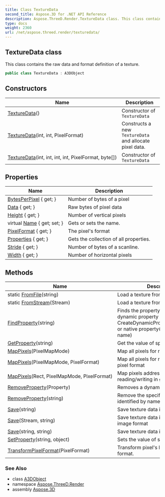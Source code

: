 ```yaml
---
title: Class TextureData
second_title: Aspose.3D for .NET API Reference
description: Aspose.ThreeD.Render.TextureData class. This class contains the raw data and format definition of a texture
type: docs
weight: 2360
url: /net/aspose.threed.render/texturedata/
---
```

## TextureData class

This class contains the raw data and format definition of a texture.

```csharp
public class TextureData : A3DObject
```

## Constructors

| Name | Description |
| --- | --- |
| [TextureData](texturedata/#constructor)() | Constructor of `TextureData` |
| [TextureData](texturedata/#constructor_1)(int, int, PixelFormat) | Constructs a new `TextureData` and allocate pixel data. |
| [TextureData](texturedata/#constructor_2)(int, int, int, int, PixelFormat, byte[]) | Constructor of `TextureData` |

## Properties

| Name | Description |
| --- | --- |
| [BytesPerPixel](../../aspose.threed.render/texturedata/bytesperpixel/) { get; } | Number of bytes of a pixel |
| [Data](../../aspose.threed.render/texturedata/data/) { get; } | Raw bytes of pixel data |
| [Height](../../aspose.threed.render/texturedata/height/) { get; } | Number of vertical pixels |
| virtual [Name](../../aspose.threed/a3dobject/name/) { get; set; } | Gets or sets the name. |
| [PixelFormat](../../aspose.threed.render/texturedata/pixelformat/) { get; } | The pixel's format |
| [Properties](../../aspose.threed/a3dobject/properties/) { get; } | Gets the collection of all properties. |
| [Stride](../../aspose.threed.render/texturedata/stride/) { get; } | Number of bytes of a scanline. |
| [Width](../../aspose.threed.render/texturedata/width/) { get; } | Number of horizontal pixels |

## Methods

| Name | Description |
| --- | --- |
| static [FromFile](../../aspose.threed.render/texturedata/fromfile/)(string) | Load a texture from file |
| static [FromStream](../../aspose.threed.render/texturedata/fromstream/)(Stream) | Load a texture from stream |
| [FindProperty](../../aspose.threed/a3dobject/findproperty/)(string) | Finds the property. It can be a dynamic property (Created by CreateDynamicProperty/SetProperty) or native property(Identified by its name) |
| [GetProperty](../../aspose.threed/a3dobject/getproperty/)(string) | Get the value of specified property |
| [MapPixels](../../aspose.threed.render/texturedata/mappixels/#mappixels)(PixelMapMode) | Map all pixels for read/write |
| [MapPixels](../../aspose.threed.render/texturedata/mappixels/#mappixels_1)(PixelMapMode, PixelFormat) | Map all pixels for read/write in given pixel format |
| [MapPixels](../../aspose.threed.render/texturedata/mappixels/#mappixels_2)(Rect, PixelMapMode, PixelFormat) | Map pixels addressed by rect for reading/writing in given pixel format |
| [RemoveProperty](../../aspose.threed/a3dobject/removeproperty/)(Property) | Removes a dynamic property. |
| [RemoveProperty](../../aspose.threed/a3dobject/removeproperty/)(string) | Remove the specified property identified by name |
| [Save](../../aspose.threed.render/texturedata/save/#save_1)(string) | Save texture data into image file |
| [Save](../../aspose.threed.render/texturedata/save/#save)(Stream, string) | Save texture data into specified image format |
| [Save](../../aspose.threed.render/texturedata/save/#save_2)(string, string) | Save texture data into image file |
| [SetProperty](../../aspose.threed/a3dobject/setproperty/)(string, object) | Sets the value of specified property |
| [TransformPixelFormat](../../aspose.threed.render/texturedata/transformpixelformat/)(PixelFormat) | Transform pixel's layout to new pixel format. |

### See Also

* class [A3DObject](../../aspose.threed/a3dobject/)
* namespace [Aspose.ThreeD.Render](../../aspose.threed.render/)
* assembly [Aspose.3D](../../)


